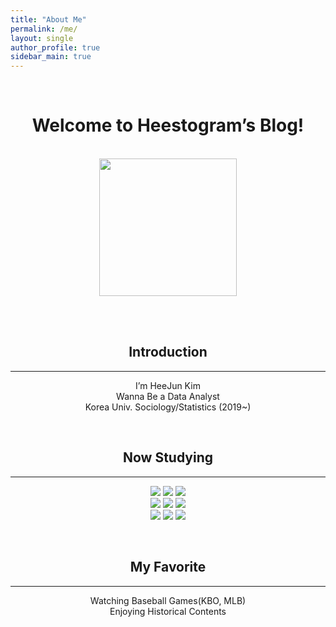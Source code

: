 ```yaml
---
title: "About Me"
permalink: /me/
layout: single
author_profile: true
sidebar_main: true
---
```


<div align="center">

<br>
 
# Welcome to Heestogram’s Blog!

<br>

<img src="https://user-images.githubusercontent.com/115082062/202868471-d5ab369a-ef57-478a-a6f8-c10f77473fcf.png" width=220>

<br><br>

## Introduction

---

I’m HeeJun Kim<br>
Wanna Be a Data Analyst<br>
Korea Univ. Sociology/Statistics (2019~)

<br>

## Now Studying

---

  <img src="https://img.shields.io/badge/Python-3776AB?style=flat&logo=Python&logoColor=white"/> <img src="https://img.shields.io/badge/R-276DC3?style=flat&logo=R&logoColor=white"/> <img src="https://img.shields.io/badge/MySQL-4479A1?style=flat&logo=MySQL&logoColor=white"/><br>
  <img src="https://img.shields.io/badge/Git-F05032?style=flat&logo=Git&logoColor=white"/> <img src="https://img.shields.io/badge/scikit-learn-F7931E?style=flat&logo=scikit-learn&logoColor=white"/> <img src="https://img.shields.io/badge/TensorFlow-FF6F00?style=flat&logo=TensorFlow&logoColor=white"/><br>
  <img src="https://img.shields.io/badge/HTML5-E34F26?style=flat&logo=HTML5&logoColor=white"/> <img src="https://img.shields.io/badge/CSS3-1572B6?style=flat&logo=CSS3&logoColor=white"/> <img src="https://img.shields.io/badge/JavaScript-F7DF1E?style=flat&logo=JavaScript&logoColor=white"/>


<br>

## My Favorite

---

Watching Baseball Games(KBO, MLB)<br>
Enjoying Historical Contents



  
</div>

